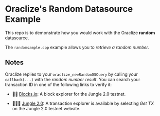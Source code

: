 # Oraclize's Random Datasource Example 

This repo is to demonstrate how you would work with the Oraclize **random** datasource.

The `randomsample.cpp` example allows you to *retrieve a random number*.

## Notes

Oraclize replies to your `oraclize_newRandomDSQuery` by calling your `callback(...)` with the *random number result*.
You can search your transaction ID in one of the following links to verify it:

* :mag_right::ledger: [Blocks.io](https://jungle.bloks.io/): A block explorer for the Jungle 2.0 testnet.

* :palm_tree::lion::palm_tree: [Jungle 2.0](https://monitor.jungletestnet.io/#home): A transaction explorer is available by selecting *Get TX* on the Jungle 2.0 testnet website.
